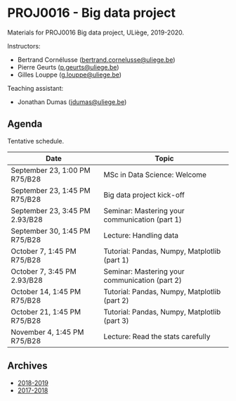 # PROJ0016 - Big data project

Materials for PROJ0016 Big data project, ULiège, 2019-2020.

Instructors:
- Bertrand Cornélusse ([bertrand.cornelusse@uliege.be](mailto:bertrand.cornelusse@uliege.be))
- Pierre Geurts ([p.geurts@uliege.be](mailto:p.geurts@uliege.be))
- Gilles Louppe ([g.louppe@uliege.be](mailto:g.louppe@uliege.be))

Teaching assistant:
- Jonathan Dumas ([jdumas@uliege.be](mailto:jdumas@uliege.be))

## Agenda

Tentative schedule.

| Date | Topic |
| --- | --- |
| September 23, 1:00 PM R75/B28 | MSc in Data Science: Welcome |
| September 23, 1:45 PM R75/B28 | Big data project kick-off |
| September 23, 3:45 PM 2.93/B28 | Seminar: Mastering your communication (part 1) |
| September 30, 1:45 PM R75/B28 | Lecture: Handling data |
| October 7, 1:45 PM R75/B28 | Tutorial: Pandas, Numpy, Matplotlib (part 1) |
| October 7, 3:45 PM 2.93/B28 | Seminar: Mastering your communication (part 2) |
| October 14, 1:45 PM R75/B28 | Tutorial: Pandas, Numpy, Matplotlib (part 2) |
| October 21, 1:45 PM R75/B28 | Tutorial: Pandas, Numpy, Matplotlib (part 3) |
| November 4, 1:45 PM R75/B28 | Lecture: Read the stats carefully |



## Archives

- [2018-2019](https://github.com/glouppe/proj0016-big-data-project/tree/proj0016-2018)
- [2017-2018](https://github.com/glouppe/proj0016-big-data-project/tree/proj0016-2017)
